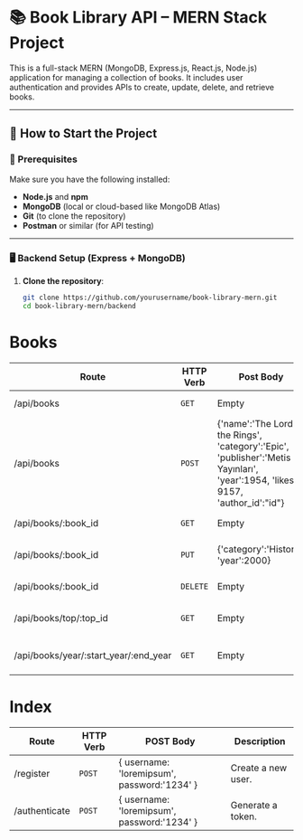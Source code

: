 # 📚 Book Library API – MERN Stack Project

This is a full-stack MERN (MongoDB, Express.js, React.js, Node.js) application for managing a collection of books. It includes user authentication and provides APIs to create, update, delete, and retrieve books.

---

## 🚀 How to Start the Project

### 🔧 Prerequisites

Make sure you have the following installed:

- **Node.js** and **npm**
- **MongoDB** (local or cloud-based like MongoDB Atlas)
- **Git** (to clone the repository)
- **Postman** or similar (for API testing)

---

### 🖥️ Backend Setup (Express + MongoDB)

1. **Clone the repository**:

   ```bash
   git clone https://github.com/yourusername/book-library-mern.git
   cd book-library-mern/backend


# Books
| Route | HTTP Verb	 | Post Body	 | Description	 |
| --- | --- | --- | --- |
| /api/books | `GET` | Empty | List all books. |
| /api/books | `POST` | {'name':'The Lord of the Rings', 'category':'Epic', 'publisher':'Metis Yayınları', 'year':1954, 'likes': 9157, 'author_id':"id"} | Create a new book. |
| /api/books/:book_id | `GET` | Empty | Get single book. |
| /api/books/:book_id | `PUT` | {'category':'History', 'year':2000} | Update a book with new info. |
| /api/books/:book_id | `DELETE` | Empty | Delete a book. |
| /api/books/top/:top_id | `GET` | Empty | Get the top books with your limit. |
| /api/books/year/:start_year/:end_year | `GET` | Empty | Books between two dates. |


# Index
| Route | HTTP Verb	 | POST Body	 | Description	 |
| --- | --- | --- | --- |
| /register | `POST` | { username: 'loremipsum', password:'1234' } | Create a new user. |
| /authenticate | `POST` | { username: 'loremipsum', password:'1234' } | Generate a token. |

